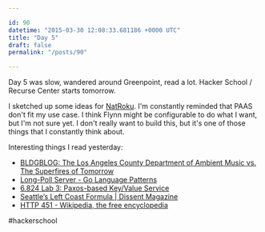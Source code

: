```yaml
---

id: 90
datetime: "2015-03-30 12:08:33.681186 +0000 UTC"
title: "Day 5"
draft: false
permalink: "/posts/90"

---
```


Day 5 was slow, wandered around Greenpoint, read a lot. Hacker School / Recurse Center starts tomorrow.

I sketched up some ideas for [NatRoku](https://github.com/icco/natroku). I'm constantly reminded that PAAS don't fit my use case. I think Flynn might be configurable to do what I want, but I'm not sure yet. I don't really want to build this, but it's one of those things that I constantly think about.

Interesting things I read yesterday:
 
 - [BLDGBLOG: The Los Angeles County Department of Ambient Music vs. The Superfires of Tomorrow](http://bldgblog.blogspot.com/2015/03/the-los-angeles-county-department-of.html)
 - [Long-Poll Server - Go Language Patterns](http://www.golangpatterns.info/web/long-poll-server)
 - [6.824 Lab 3: Paxos-based Key/Value Service](http://nil.csail.mit.edu/6.824/2015/labs/lab-3.html)
 - [Seattle’s Left Coast Formula | Dissent Magazine](http://www.dissentmagazine.org/article/seattles-left-coast-formula)
 - [HTTP 451 - Wikipedia, the free encyclopedia](https://en.wikipedia.org/wiki/HTTP_451)

#hackerschool

